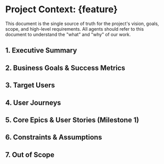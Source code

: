 # Project Context: {feature}

This document is the single source of truth for the project's vision, goals, scope, and high-level requirements. All agents should refer to this document to understand the "what" and "why" of our work.

## 1. Executive Summary



## 2. Business Goals & Success Metrics



## 3. Target Users



## 4. User Journeys



## 5. Core Epics & User Stories (Milestone 1)



## 6. Constraints & Assumptions



## 7. Out of Scope


